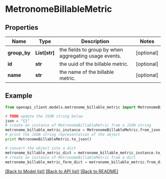 # MetronomeBillableMetric


## Properties
Name | Type | Description | Notes
------------ | ------------- | ------------- | -------------
**group_by** | **List[str]** | the fields to group by when aggregating usage events. | [optional] 
**id** | **str** | the uuid of the billable metric. | [optional] 
**name** | **str** | the name of the billable metric. | [optional] 

## Example

```python
from openapi_client.models.metronome_billable_metric import MetronomeBillableMetric

# TODO update the JSON string below
json = "{}"
# create an instance of MetronomeBillableMetric from a JSON string
metronome_billable_metric_instance = MetronomeBillableMetric.from_json(json)
# print the JSON string representation of the object
print MetronomeBillableMetric.to_json()

# convert the object into a dict
metronome_billable_metric_dict = metronome_billable_metric_instance.to_dict()
# create an instance of MetronomeBillableMetric from a dict
metronome_billable_metric_form_dict = metronome_billable_metric.from_dict(metronome_billable_metric_dict)
```
[[Back to Model list]](../README.md#documentation-for-models) [[Back to API list]](../README.md#documentation-for-api-endpoints) [[Back to README]](../README.md)


